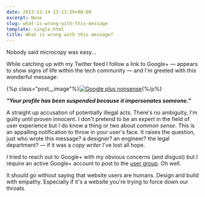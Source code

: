 ```yaml
---
date: 2013-11-14 13:13:59+00:00
excerpt: None
slug: what-is-wrong-with-this-message
template: single.html
title: What is wrong with this message?
---
```


Nobody said microcopy was easy...

While catching up with my Twitter feed I follow a link to Google+ — appears to show signs of life within the tech community — and I'm greeted with this wonderful message:

{%p class="post__image"%}[![Google plus nonsense](/wp-content/uploads/2013/11/google-warning.png)](/wp-content/uploads/2013/11/google-warning.png){%/p%}

**_"Your profile has been suspended because it impersonates someone."_**

A straight up accusation of potentially illegal acts. There's no ambiguity, I'm guilty until proven innocent. I don't pretend to be an expert in the field of user experience but I do know a thing or two about _common sense_. This is an appalling notification to throw in your user's face. It raises the question, just who wrote this message? a designer? an engineer? the legal department? — if it was a _copy writer_ I've lost all hope.

I tried to reach out to Google+ with my obvious concerns (and disgust) but I require an active Google+ account to post to the [user group](https://plus.google.com/communities/115758385206378551362). Oh well.

It should go without saying that website users are humans. Design and build with empathy. Especially if it's a website you're trying to force down our throats.
